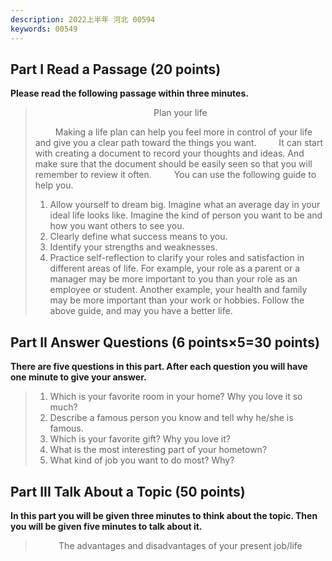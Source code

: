 ```yaml
---
description: 2022上半年 河北 00594 
keywords: 00549
---
```

## Part I Read a Passage (20 points)
**Please read the following passage within three minutes.** 



><center>Plan your life</center>
>
> &emsp;&emsp; Making a life plan can help you feel more in control of your life and give you a clear path toward the things you want.
> &emsp;&emsp; It can start with creating a document to record your thoughts and ideas. And make sure that the document should be easily seen so that you will remember to review it often. 
> &emsp;&emsp; You can use the following guide to help you.
> 1. Allow yourself to dream big. Imagine what an average day in your ideal life looks like. Imagine the kind of person you want to be and how you want others to see you. 
> 2. Clearly define what success means to you. 
> 3. Identify your strengths and weaknesses.
> 4. Practice self-reflection to clarify your roles and satisfaction in different areas of life. For example, your role as a parent or a manager may be more important to you than your role as an employee or student. Another example, your health and family may be more important than your work or hobbies. 
Follow the above guide, and may you have a better life. 

## Part II Answer Questions (6 points×5=30 points)
**There are five questions in this part. After each question you will have one minute to give your answer.**

> 1. Which is your favorite room in your home? Why you love it so much? 
> 2. Describe a famous person you know and tell why he/she is famous.
> 3. Which is your favorite gift? Why you love it?
> 4. What is the most interesting part of your hometown?
> 5. What kind of job you want to do most? Why?

## Part III Talk About a Topic (50 points)
**In this part you will be given three minutes to think about the topic. Then you will be given five minutes to talk about it.**
><center>The advantages and disadvantages of your present job/life</center>
